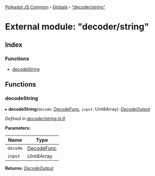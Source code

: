 [Polkadot JS Common](../README.md) › [Globals](../globals.md) › ["decoder/string"](_decoder_string_.md)

# External module: "decoder/string"

## Index

### Functions

* [decodeString](_decoder_string_.md#decodestring)

## Functions

###  decodeString

▸ **decodeString**(`decode`: [DecodeFunc](_decoder_types_.md#decodefunc), `input`: Uint8Array): *[DecodeOutput](../interfaces/_decoder_types_.decodeoutput.md)*

*Defined in [decoder/string.ts:9](https://github.com/polkadot-js/common/blob/337c67ff/packages/util-rlp/src/decoder/string.ts#L9)*

**Parameters:**

Name | Type |
------ | ------ |
`decode` | [DecodeFunc](_decoder_types_.md#decodefunc) |
`input` | Uint8Array |

**Returns:** *[DecodeOutput](../interfaces/_decoder_types_.decodeoutput.md)*
